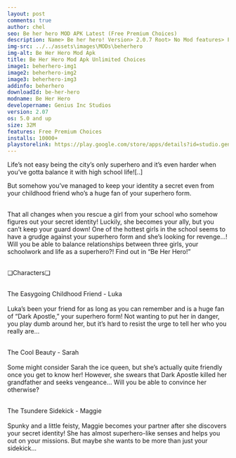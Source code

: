 ```yaml
---
layout: post
comments: true
author: chel
seo: Be her hero MOD APK Latest (Free Premium Choices)
description: Name> Be her hero! Version> 2.0.7 Root> No Mod features> Free Premium Choices Preview Tutorial Install> Install Steps> Download
img-src: ../../assets\images\MODs\beherhero
img-alt: Be Her Hero Mod Apk
title: Be Her Hero Mod Apk Unlimited Choices
image1: beherhero-img1
image2: beherhero-img2
image3: beherhero-img3
addinfo: beherhero
downloadId: be-her-hero
modname: Be Her Hero
developername: Genius Inc Studios
version: 2.07
os: 5.0 and up
size: 32M
features: Free Premium Choices
installs: 10000+
playstorelink: https://play.google.com/store/apps/details?id=studio.genius.bishoujohero
---
```

<p>Life’s not easy being the city’s only superhero and it’s even harder when you’ve gotta balance it with high school life![..]

But somehow you’ve managed to keep your identity a secret even from your childhood friend who’s a huge fan of your superhero form.<br><br>

That all changes when you rescue a girl from your school who somehow figures out your secret identity! Luckily, she becomes your ally, but you can’t keep your guard down! One of the hottest girls in the school seems to have a grudge against your superhero form and she’s looking for revenge…! Will you be able to balance relationships between three girls, your schoolwork and life as a superhero?! Find out in “Be Her Hero!”<br><br>

❏Characters❏<br><br>

The Easygoing Childhood Friend - Luka<br><br>
Luka’s been your friend for as long as you can remember and is a huge fan of “Dark Apostle,” your superhero form! Not wanting to put her in danger, you play dumb around her, but it’s hard to resist the urge to tell her who you really are…<br><br>

The Cool Beauty - Sarah<br><br>
Some might consider Sarah the ice queen, but she’s actually quite friendly once you get to know her! However, she swears that Dark Apostle killed her grandfather and seeks vengeance… Will you be able to convince her otherwise?<br><br>

The Tsundere Sidekick - Maggie<br><br>
Spunky and a little feisty, Maggie becomes your partner after she discovers your secret identity! She has almost superhero-like senses and helps you out on your missions. But maybe she wants to be more than just your sidekick...</p>